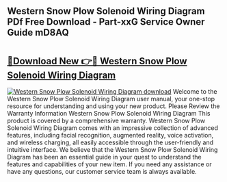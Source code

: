 ## Western Snow Plow Solenoid Wiring Diagram PDf Free Download - Part-xxG Service Owner Guide mD8AQ

# <h2><a href="http://dfqffa.blite.top/?on=Western+Snow+Plow+Solenoid+Wiring+Diagram">🔗Download New 👉🔴 Western Snow Plow Solenoid Wiring Diagram</a></h2>

[![Western Snow Plow Solenoid Wiring Diagram download](https://i.imgur.com/lujVjoI.png)](http://dfqffa.blite.top/?on=Western+Snow+Plow+Solenoid+Wiring+Diagram)
Welcome to the Western Snow Plow Solenoid Wiring Diagram user manual, your one-stop resource for understanding and using your new product. Please Review the Warranty Information Western Snow Plow Solenoid Wiring Diagram This product is covered by a comprehensive warranty. Western Snow Plow Solenoid Wiring Diagram comes with an impressive collection of advanced features, including facial recognition, augmented reality, voice activation, and wireless charging, all easily accessible through the user-friendly and intuitive interface. We believe that the Western Snow Plow Solenoid Wiring Diagram has been an essential guide in your quest to understand the features and capabilities of your new item. If you need any assistance or have any questions, our customer service team is always available.
